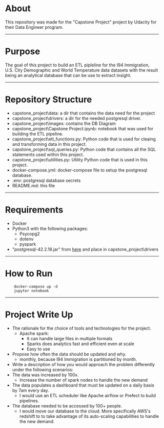 # About 

This repository was made for the "Capstone Project" project by Udacity for their Data Engineer program.

------------------------

# Purpose 

The goal of this project to build an ETL pipleline for the I94 Immigration, U.S. City Demographic and World Temperature data datasets with the result being an analytical database that can be use to extract insight.

------------------------

# Repository Structure

 - capstone_project\data: a dir that contains the data need for the project
 - capstone_project\drivers: a dir for the needed postgresql driver.
 - capstone_project\images: contains the DB Diagram
 - capstone_project\Capstone Project.ipynb: notebook that was used for building the ETL pipeline.
 - capstone_project\etl_functions.py: Python code that is used for cleaing and transforming data in this project.
 - capstone_project\sql_queries.py: Python code that contains all the SQL statements used within this project.
 - capstone_project\utilities.py: Utility Python code that is used in this project.
 - docker-compose.yml: docker-compose file to setup the postgresql database.
 - .env: postgresql database secrets
 - README.md: this file

------------------------

 # Requirements
- Docker
- Python3 with the following packages:
	- Psycopg2
	- dotenv
	- pyspark
- "postgresql-42.2.18.jar" from [here](https://jdbc.postgresql.org/download.html) and place in capstone_project\drivers

------------------------

# How to Run
```
	docker-compose up -d
	jupyter notebook
```

------------------------
# Project Write Up
* The rationale for the choice of tools and technologies for the project.
    * Apache spark:
        * It can handle large files in multiple formats
        * Sparks does analytics fast and efficient even at scale 
        * Easy to use
* Propose how often the data should be updated and why.
    * monthly, because I94 Immigration is partitioned by month.
* Write a description of how you would approach the problem differently under the following scenarios:
 * The data was increased by 100x.
     * Increase the number of spark nodes to handle the new demand   
 * The data populates a dashboard that must be updated on a daily basis by 7am every day.
     * I would use an ETL scheduler like Apache airflow or Prefect to build pipelines. 
 * The database needed to be accessed by 100+ people.
     * I would move our database to the cloud. More specifically AWS's redshift to to take advantage of its auto-scaling capabilities to handle the new demand.
